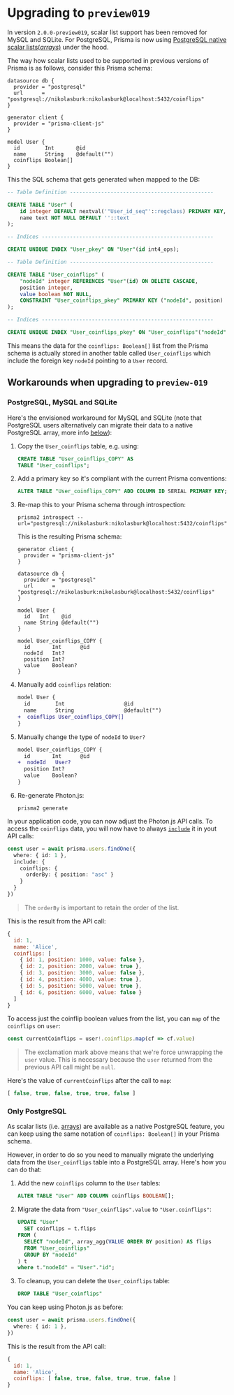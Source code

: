 # Upgrading to `preview019`

In version `2.0.0-preview019`, scalar list support has been removed for MySQL and SQLite. For PostgreSQL, Prisma is now using [PostgreSQL native scalar lists(_arrays_)](https://www.postgresql.org/docs/9.1/arrays.html) under the hood.

The way how scalar lists used to be supported in previous versions of Prisma is as follows, consider this Prisma schema:

```prisma
datasource db {
  provider = "postgresql"
  url      = "postgresql://nikolasburk:nikolasburk@localhost:5432/coinflips"
}

generator client {
  provider = "prisma-client-js"
}

model User {
  id        Int       @id
  name      String    @default("")
  coinflips Boolean[]
}
```

This the SQL schema that gets generated when mapped to the DB:

```sql
-- Table Definition ----------------------------------------------

CREATE TABLE "User" (
    id integer DEFAULT nextval('"User_id_seq"'::regclass) PRIMARY KEY,
    name text NOT NULL DEFAULT ''::text
);

-- Indices -------------------------------------------------------

CREATE UNIQUE INDEX "User_pkey" ON "User"(id int4_ops);

-- Table Definition ----------------------------------------------

CREATE TABLE "User_coinflips" (
    "nodeId" integer REFERENCES "User"(id) ON DELETE CASCADE,
    position integer,
    value boolean NOT NULL,
    CONSTRAINT "User_coinflips_pkey" PRIMARY KEY ("nodeId", position)
);

-- Indices -------------------------------------------------------

CREATE UNIQUE INDEX "User_coinflips_pkey" ON "User_coinflips"("nodeId" int4_ops,position int4_ops);
```

This means the data for the `coinflips: Boolean[]` list from the Prisma schema is actually stored in another table called `User_coinflips` which include the foreign key `nodeId` pointing to a `User` record.  

## Workarounds when upgrading to `preview-019`

### PostgreSQL, MySQL and SQLite

Here's the envisioned workaround for MySQL and SQLite (note that PostgreSQL users alternatively can migrate their data to a native PostgreSQL array, more info [below](#only-postgresql)):

1. Copy the `User_coinflips` table, e.g. using:
    ```sql
    CREATE TABLE "User_coinflips_COPY" AS 
    TABLE "User_coinflips"; 
    ```

1. Add a primary key so it's compliant with the current Prisma conventions:
    ```sql
    ALTER TABLE "User_coinflips_COPY" ADD COLUMN ID SERIAL PRIMARY KEY;
    ```

1. Re-map this to your Prisma schema through introspection:
    ```
    prisma2 introspect --url="postgresql://nikolasburk:nikolasburk@localhost:5432/coinflips"
    ```

    This is the resulting Prisma schema:

    ```prisma
    generator client {
      provider = "prisma-client-js"
    }

    datasource db {
      provider = "postgresql"
      url      = "postgresql://nikolasburk:nikolasburk@localhost:5432/coinflips"
    }

    model User {
      id   Int    @id
      name String @default("")
    }

    model User_coinflips_COPY {
      id       Int      @id
      nodeId   Int?
      position Int?
      value    Boolean?
    }
    ```

1. Manually add `coinflips` relation:
    ```diff
    model User {
      id        Int                   @id
      name      String                @default("")
    +  coinflips User_coinflips_COPY[]
    }
    ```

1. Manually change the type of `nodeId` to `User?`
    ```diff
    model User_coinflips_COPY {
      id       Int      @id
    +  nodeId   User?
      position Int?
      value    Boolean?
    }
    ```

1. Re-generate Photon.js:

    ```
    prisma2 generate
    ```

In your application code, you can now adjust the Photon.js API calls. To access the `coinflips` data, you will now have to always [`include`](https://github.com/prisma/prisma2/blob/master/docs/prisma-client-js/api.md#include-additionally-via-include) it in yout API calls:

```ts
const user = await prisma.users.findOne({ 
  where: { id: 1 },
  include: {
    coinflips: {
      orderBy: { position: "asc" }
    }
  }
})
```

> The `orderBy` is important to retain the order of the list.

This is the result from the API call:

```js
{
  id: 1,
  name: 'Alice',
  coinflips: [
    { id: 1, position: 1000, value: false },
    { id: 2, position: 2000, value: true },
    { id: 3, position: 3000, value: false },
    { id: 4, position: 4000, value: true },
    { id: 5, position: 5000, value: true },
    { id: 6, position: 6000, value: false }
  ]
}
```

To access just the coinflip boolean values from the list, you can `map` of the `coinflips` on `user`:

```ts
const currentCoinflips = user!.coinflips.map(cf => cf.value)
```

> The exclamation mark above means that we're force unwrapping the `user` value. This is necessary because the `user` returned from the previous API call might be `null`.

Here's the value of `currentCoinflips` after the call to `map`:

```js
[ false, true, false, true, true, false ]
```

### Only PostgreSQL

As scalar lists (i.e. [arrays](https://www.postgresql.org/docs/9.1/arrays.html)) are available as a native PostgreSQL feature, you can keep using the same notation of `coinflips: Boolean[]` in your Prisma schema.

However, in order to do so you need to manually migrate the underlying data from the `User_coinflips` table into a PostgreSQL array. Here's how you can do that:

1. Add the new `coinflips` column to the `User` tables:
    ```sql
    ALTER TABLE "User" ADD COLUMN coinflips BOOLEAN[];
    ```

1. Migrate the data from `"User_coinflips".value` to `"User.coinflips"`:
    ```sql
    UPDATE "User"
      SET coinflips = t.flips
    FROM (
      SELECT "nodeId", array_agg(VALUE ORDER BY position) AS flips
      FROM "User_coinflips"
      GROUP BY "nodeId"
    ) t
    where t."nodeId" = "User"."id";
    ```

1. To cleanup, you can delete the `User_coinflips` table:
    ```sql
    DROP TABLE "User_coinflips"
    ```

You can keep using Photon.js as before:

```ts
const user = await prisma.users.findOne({ 
  where: { id: 1 },
})
```

This is the result from the API call:

```js
{
  id: 1,
  name: 'Alice',
  coinflips: [ false, true, false, true, true, false ]
}
```